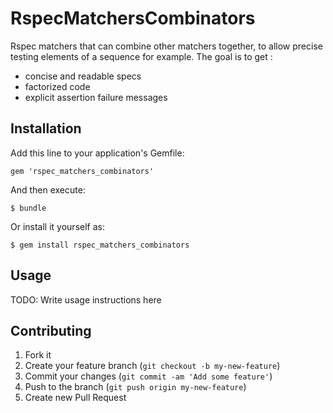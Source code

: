 # RspecMatchersCombinators

Rspec matchers that can combine other matchers together, to allow precise testing elements of a sequence for example. The goal is to get :

* concise and readable specs
* factorized code
* explicit assertion failure messages

## Installation

Add this line to your application's Gemfile:

    gem 'rspec_matchers_combinators'

And then execute:

    $ bundle

Or install it yourself as:

    $ gem install rspec_matchers_combinators

## Usage

TODO: Write usage instructions here

## Contributing

1. Fork it
2. Create your feature branch (`git checkout -b my-new-feature`)
3. Commit your changes (`git commit -am 'Add some feature'`)
4. Push to the branch (`git push origin my-new-feature`)
5. Create new Pull Request
